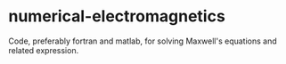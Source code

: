 # numerical-electromagnetics
Code, preferably fortran and matlab, for solving Maxwell's equations and related expression.
